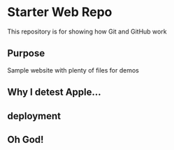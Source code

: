 # Starter Web Repo

This repository is for showing how Git and GitHub work

## Purpose

Sample website with plenty of files for demos

## Why I detest Apple...

## deployment

##  Oh God!